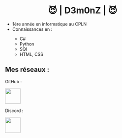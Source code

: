 <h1 align="center">😈 | D3m0nZ | 😈</h1>

<ul>
  <li>1ère année en informatique au CPLN</li>
  <li>Connaissances en : </li>
  <ul>
    <li>C#</li>
    <li>Python</li>
    <li>SQl</li>
    <li>HTML, CSS</li>
  </ul>
</ul>

<h2>Mes réseaux :</h2>
<p>GitHub : </p>
<a href="https://github.com/IceFirst"><img src="https://user-images.githubusercontent.com/59802223/175082572-647977c6-7042-4f25-9cab-d63c141942ce.png" width="50"></a>
<p>Discord :</p>
<a href="https://discord.io/LosD3m0nZ"><img src="https://www.svgrepo.com/show/353655/discord-icon.svg" width="50"></a>
